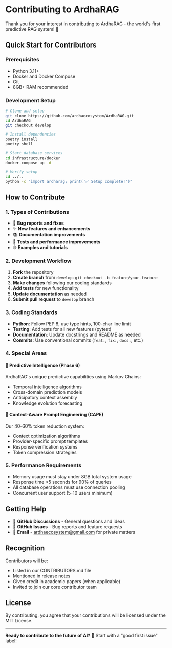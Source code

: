 # Contributing to ArdhaRAG

Thank you for your interest in contributing to ArdhaRAG - the world's first predictive RAG system! 🎯

## Quick Start for Contributors

### Prerequisites
- Python 3.11+
- Docker and Docker Compose
- Git
- 8GB+ RAM recommended

### Development Setup
```bash
# Clone and setup
git clone https://github.com/ardhaecosystem/ArdhaRAG.git
cd ArdhaRAG
git checkout develop

# Install dependencies
poetry install
poetry shell

# Start database services
cd infrastructure/docker
docker-compose up -d

# Verify setup
cd ../..
python -c "import ardharag; print('✅ Setup complete!')"
```

## How to Contribute

### 1. Types of Contributions
- 🐛 **Bug reports and fixes**
- ✨ **New features and enhancements**  
- 📚 **Documentation improvements**
- 🧪 **Tests and performance improvements**
- 🌐 **Examples and tutorials**

### 2. Development Workflow
1. **Fork** the repository
2. **Create branch** from `develop`: `git checkout -b feature/your-feature`
3. **Make changes** following our coding standards
4. **Add tests** for new functionality
5. **Update documentation** as needed
6. **Submit pull request** to `develop` branch

### 3. Coding Standards
- **Python**: Follow PEP 8, use type hints, 100-char line limit
- **Testing**: Add tests for all new features (pytest)
- **Documentation**: Update docstrings and README as needed
- **Commits**: Use conventional commits (`feat:`, `fix:`, `docs:`, etc.)

### 4. Special Areas

#### 🔮 Predictive Intelligence (Phase 6)
ArdhaRAG's unique predictive capabilities using Markov Chains:
- Temporal intelligence algorithms
- Cross-domain prediction models
- Anticipatory context assembly
- Knowledge evolution forecasting

#### 🎯 Context-Aware Prompt Engineering (CAPE)
Our 40-60% token reduction system:
- Context optimization algorithms
- Provider-specific prompt templates
- Response verification systems
- Token compression strategies

### 5. Performance Requirements
- Memory usage must stay under 8GB total system usage
- Response time <5 seconds for 90% of queries
- All database operations must use connection pooling
- Concurrent user support (5-10 users minimum)

## Getting Help

- 💬 **GitHub Discussions** - General questions and ideas
- 🐛 **GitHub Issues** - Bug reports and feature requests
- 📧 **Email** - ardhaecosystem@gmail.com for private matters

## Recognition

Contributors will be:
- Listed in our CONTRIBUTORS.md file
- Mentioned in release notes
- Given credit in academic papers (when applicable)
- Invited to join our core contributor team

## License

By contributing, you agree that your contributions will be licensed under the MIT License.

---

**Ready to contribute to the future of AI?** 🚀 Start with a "good first issue" label!
